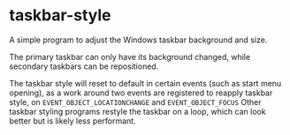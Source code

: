 # taskbar-style

A simple program to adjust the Windows taskbar background and size.

The primary taskbar can only have its background changed, while secondary taskbars can be repositioned.

The taskbar style will reset to default in certain events (such as start menu opening), as a work around two events are registered to reapply taskbar style, on `EVENT_OBJECT_LOCATIONCHANGE` and `EVENT_OBJECT_FOCUS`
Other taskbar styling programs restyle the taskbar on a loop, which can look better but is likely less performant.